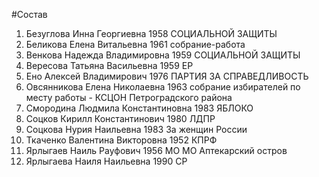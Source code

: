 #Состав
1. Безуглова Инна Георгиевна 1958 СОЦИАЛЬНОЙ ЗАЩИТЫ
2. Беликова Елена Витальевна 1961 собрание-работа
3. Венкова Надежда Владимировна 1959 СОЦИАЛЬНОЙ ЗАЩИТЫ
4. Вересова Татьяна Васильевна 1959 ЕР
5. Ено Алексей Владимирович 1976 ПАРТИЯ ЗА СПРАВЕДЛИВОСТЬ
6. Овсянникова Елена Николаевна 1963 собрание избирателей по месту работы - КСЦОН Петроградского района
7. Смородина Людмила Константиновна 1983 ЯБЛОКО
8. Соцков Кирилл Константинович 1980 ЛДПР
9. Соцкова Нурия Наильевна 1983 За женщин России
10. Ткаченко Валентина Викторовна 1952 КПРФ
11. Ярлыгаев Наиль Рауфович 1956 МО МО Аптекарский остров
12. Ярлыгаева Наиля Наильевна 1990 СР
